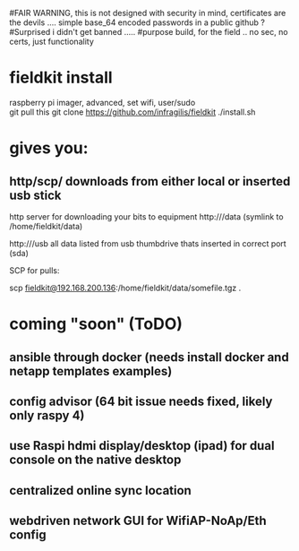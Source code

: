 #FAIR WARNING, this is not designed with security in mind, certificates are the devils .... simple base_64 encoded passwords in a public github ? 
#Surprised i didn't get banned ..... 
#purpose build, for the field .. no sec, no certs, just functionality


# fieldkit install
raspberry pi imager, advanced, set wifi, user/sudo  
git pull this 
git clone https://github.com/infragilis/fieldkit 
./install.sh 

# gives you:

## http/scp/ downloads from either local or inserted usb stick

http server for downloading your bits to equipment
http://<yourip>/data  (symlink to /home/fieldkit/data)

http://<yourip>/usb  all data listed from usb thumbdrive thats inserted in correct port (sda)

SCP for pulls:

scp  fieldkit@192.168.200.136:/home/fieldkit/data/somefile.tgz .
# coming "soon" (ToDO)
## ansible through docker (needs install docker and netapp templates examples)
## config advisor  (64 bit issue needs fixed, likely only raspy 4)
## use Raspi hdmi display/desktop (ipad) for dual console on the native desktop
## centralized online sync location
## webdriven network GUI for WifiAP-NoAp/Eth config
